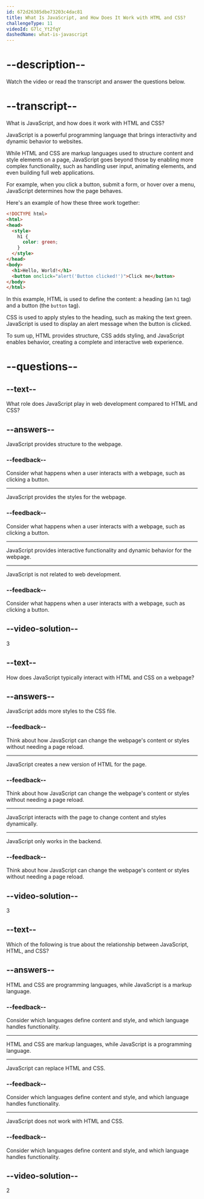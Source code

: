 ```yaml
---
id: 672d26385dbe73203c4dac81
title: What Is JavaScript, and How Does It Work with HTML and CSS?
challengeType: 11
videoId: G7lc_Yt2fqY
dashedName: what-is-javascript
---
```


# --description--

Watch the video or read the transcript and answer the questions below.

# --transcript--

What is JavaScript, and how does it work with HTML and CSS?

JavaScript is a powerful programming language that brings interactivity and dynamic behavior to websites.

While HTML and CSS are markup languages used to structure content and style elements on a page, JavaScript goes beyond those by enabling more complex functionality, such as handling user input, animating elements, and even building full web applications.

For example, when you click a button, submit a form, or hover over a menu, JavaScript determines how the page behaves.

Here's an example of how these three work together:

```html
<!DOCTYPE html>
<html>
<head>
  <style>
    h1 {
      color: green;
    }
  </style>
</head>
<body>
  <h1>Hello, World!</h1>
  <button onclick="alert('Button clicked!')">Click me</button>
</body>
</html>
```

In this example, HTML is used to define the content: a heading (an `h1` tag) and a button (the `button` tag).

CSS is used to apply styles to the heading, such as making the text green. JavaScript is used to display an alert message when the button is clicked.

To sum up, HTML provides structure, CSS adds styling, and JavaScript enables behavior, creating a complete and interactive web experience.

# --questions--

## --text--

What role does JavaScript play in web development compared to HTML and CSS?

## --answers--

JavaScript provides structure to the webpage.

### --feedback--

Consider what happens when a user interacts with a webpage, such as clicking a button.

---

JavaScript provides the styles for the webpage.

### --feedback--

Consider what happens when a user interacts with a webpage, such as clicking a button.

---

JavaScript provides interactive functionality and dynamic behavior for the webpage.

---

JavaScript is not related to web development.

### --feedback--

Consider what happens when a user interacts with a webpage, such as clicking a button.

## --video-solution--

3

## --text--

How does JavaScript typically interact with HTML and CSS on a webpage?

## --answers--

JavaScript adds more styles to the CSS file.

### --feedback--

Think about how JavaScript can change the webpage's content or styles without needing a page reload.

---

JavaScript creates a new version of HTML for the page.

### --feedback--

Think about how JavaScript can change the webpage's content or styles without needing a page reload.

---

JavaScript interacts with the page to change content and styles dynamically.

---

JavaScript only works in the backend.

### --feedback--

Think about how JavaScript can change the webpage's content or styles without needing a page reload.

## --video-solution--

3

## --text--

Which of the following is true about the relationship between JavaScript, HTML, and CSS?

## --answers--

HTML and CSS are programming languages, while JavaScript is a markup language.

### --feedback--

Consider which languages define content and style, and which language handles functionality.

---

HTML and CSS are markup languages, while JavaScript is a programming language.

---

JavaScript can replace HTML and CSS.

### --feedback--

Consider which languages define content and style, and which language handles functionality.

---

JavaScript does not work with HTML and CSS.

### --feedback--

Consider which languages define content and style, and which language handles functionality.

## --video-solution--

2

